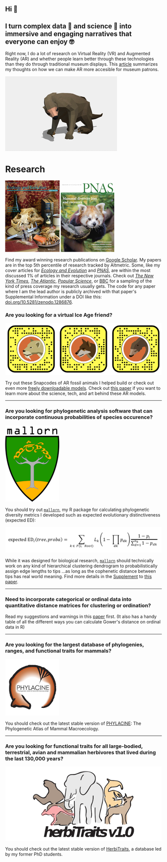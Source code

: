## Hi 👋 
## I turn complex data 🤖 and science 🦖 into immersive and engaging narratives that everyone can enjoy 🤓




Right now, I do a lot of research on Virtual Reality (VR) and Augmented Reality (AR) and whether people learn better through these technologies than they do through traditional museum displays. This [article](https://www.aam-us.org/2020/06/15/towards-frictionless-augmented-reality/) summarizes my thoughts on how we can make AR more accesible for museum patrons.


![Shasta](./Docs/Shasta_ground_sloth.gif)


# Research

![Ecology and Evolution cover](./Docs/Ecology_and_Evolution_cover_small.png)               ![PNAS cover](./Docs/PNAS_cover_small.png)

Find my award winning research publications on [Google Scholar](https://scholar.google.com/citations?user=hx6r5z0AAAAJ&hl=en&oi=ao). My papers are in the top 5th percentile of research tracked by Altmetric. Some, like my cover articles for [*Ecology and Evolution*](https://doi.org/10.1002/ece3.2054) and [*PNAS*](https://doi.org/10.1073/pnas.1804906115), are within the most discussed 1% of articles in their respective journals. Check out [*The New York Times*](https://www.nytimes.com/2016/02/04/science/explorers-club-mammoth-dinner.html?rref=collection/sectioncollection/science&action=click&contentCollection=science&region=rank&module=package&version=highlights&contentPlacement=1&pgtype=sectionfront&_r=0), [*The Atlantic*](https://www.theatlantic.com/science/archive/2018/10/mammals-will-need-millions-years-recover-us/573031/), [*Popular Science*](https://www.popsci.com/story/animals/escobars-invasive-hippos/), or [BBC](https://www.bbc.co.uk/newsround/60618249) for a sampling of the kind of press coverage my research usually gets. The code for any paper where I am the lead author is publicly archived with that paper's Supplemental Information under a DOI like this: [doi.org/10.5281/zenodo.1286876](doi.org/10.5281/zenodo.1286876).






### Are you looking for a virtual Ice Age friend? 
![Snapcodes](./Docs/Snapcodes.png)

Try out these Snapcodes of AR fossil animals I helped build or check out even more [freely downloadable models](https://skfb.ly/osVxM). Check out [this  paper](https://doi.org/10.26879/1191) if you want to learn more about the science, tech, and art behind these AR models. 

 
-----------------------


### Are you looking for phylogenetic analysis software that can incorporate continuous probabilities of species occurence?
![mallorn](./Docs/mallorn_logo_small.png)

You should try out [`mallorn`](https://github.com/MegaPast2Future/mallorn), my R package for calculating phylogenetic diversity metrics I developed such as expected evolutionary distinctiveness (expected ED):

![expected ed](./Docs/Expected_ED.png)

While it was designed for biological research, [`mallorn`](https://github.com/MegaPast2Future/mallorn) should technically work on any kind of hierarchical clustering dendrogram to probabilistically assign edge lengths to tips ...as long as the cophenetic distance between tips has real world meaning. Find more details in the [Supplement](https://www.pnas.org/content/pnas/suppl/2018/10/09/1804906115.DCSupplemental/pnas.1804906115.sapp.pdf) to [this paper](https://www.pnas.org/content/115/44/11262). 


-----------------------


### Need to incorporate categorical or ordinal data into quantitative distance matrices for clustering or ordination? 

Read my suggestions and warnings in this [paper](https://www.biorxiv.org/content/10.1101/2021.11.02.466687v1) first. (It also has a handy table of all the different ways you can calculate Gower's distance on ordinal data in R)


-----------------------


### Are you looking for the largest database of phylogenies, ranges, and functional traits for mammals?
![PHYLACINE](./Docs/PHYLACINE_logo_small.png)

You should check out the latest stable version of [PHYLACINE](https://github.com/MegaPast2Future/PHYLACINE_1.2/): The Phylogenetic Atlas of Mammal Macroecology.


-----------------------


### Are you looking for functional traits for all large-bodied, terrestrial, avian and mammalian herbivores that lived during the last 130,000 years?
![HerbiTraits](./Docs/HerbiTraits_Logo.png)

You should check out the latest stable version of [HerbiTraits](https://github.com/MegaPast2Future/HerbiTraits), a database led by my former PhD students.



 


<!--
**ursus-americanus/ursus-americanus** is a ✨ _special_ ✨ repository because its `README.md` (this file) appears on your GitHub profile.

Here are some ideas to get you started:

- 🔭 I’m currently working on ...
- 🌱 I’m currently learning ...
- 👯 I’m looking to collaborate on ...
- 🤔 I’m looking for help with ...
- 💬 Ask me about ...
- 📫 How to reach me: ...
- 😄 Pronouns: ...
- ⚡ Fun fact: ...
-->

